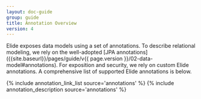 ```yaml
---
layout: doc-guide
group: guide
title: Annotation Overview
version: 4
---
```

<style>
.annotation-list {
    font-size: 14pt;
    margin: 0 auto;
    max-width: 800px;
}

.annotation-list .list-label {
    font-weight: bold;
}

.annotation-list .list-value {
    margin-left: 10px;
}

.annotation-list .code-font {
    font-family: "Courier New", Courier, monospace;
    margin-left: 10px;
}
</style>

Elide exposes data models using a set of annotations. To describe relational modeling, we rely on the well-adopted [JPA annotations]({{site.baseurl}}/pages/guide/v{{ page.version }}/02-data-model#annotations). For exposition and security, we rely on custom Elide annotations. A comprehensive list of supported Elide annotations is below.

{% include annotation_link_list source='annotations' %}
{% include annotation_description source='annotations' %}

